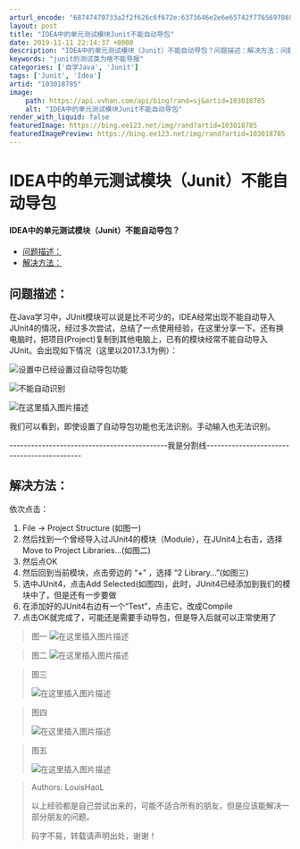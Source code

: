 ```yaml
---
arturl_encode: "68747470733a2f2f626c6f672e:6373646e2e6e65742f77656978696e5f34353737383033352f:61727469636c652f64657461696c732f313033303138373835"
layout: post
title: "IDEA中的单元测试模块Junit不能自动导包"
date: 2019-11-11 22:14:37 +0800
description: "IDEA中的单元测试模块（Junit）不能自动导包？问题描述：解决方法：问题描述：在Java学习中，"
keywords: "junit的测试类为啥不能导报"
categories: ['自学Java', 'Junit']
tags: ['Junit', 'Idea']
artid: "103018785"
image:
    path: https://api.vvhan.com/api/bing?rand=sj&artid=103018785
    alt: "IDEA中的单元测试模块Junit不能自动导包"
render_with_liquid: false
featuredImage: https://bing.ee123.net/img/rand?artid=103018785
featuredImagePreview: https://bing.ee123.net/img/rand?artid=103018785
---
```


# IDEA中的单元测试模块（Junit）不能自动导包

#### IDEA中的单元测试模块（Junit）不能自动导包？

* [问题描述：](#_2)
* [解决方法：](#_13)

## 问题描述：

在Java学习中，JUnit模块可以说是比不可少的，IDEA经常出现不能自动导入JUnit4的情况，经过多次尝试，总结了一点使用经验，在这里分享一下。还有换电脑时，把项目(Project)复制到其他电脑上，已有的模块经常不能自动导入JUnit。会出现如下情况（这里以2017.3.1为例）：
  
![设置中已经设置过自动导包功能](https://i-blog.csdnimg.cn/blog_migrate/21d1f68d8d6ec02dc775cc55c7ee78f2.png#pic_center)
  
![不能自动识别](https://i-blog.csdnimg.cn/blog_migrate/9c9cd03812a05f8a5fe6cf65eb71dca7.png#pic_center)
  
![在这里插入图片描述](https://i-blog.csdnimg.cn/blog_migrate/64eb02de8ecb8f6ce2c209efb0326e1e.png#pic_center)
  
我们可以看到，即使设置了自动导包功能也无法识别。手动输入也无法识别。

--------------------------------------------我是分割线-------------------------------------------

## 解决方法：

依次点击：

1. File → Project Structure (如图一)
2. 然后找到一个曾经导入过JUnit4的模块（Module），在JUnit4上右击，选择Move to Project Libraries…(如图二)
3. 然后点OK
4. 然后回到当前模块，点击旁边的 “+” ，选择 “2 Library…”(如图三)
5. 选中JUnit4，点击Add Selected(如图四)，此时，JUnit4已经添加到我们的模块中了，但是还有一步要做
6. 在添加好的JUnit4右边有一个“Test”，点击它，改成Compile
7. 点击OK就完成了，可能还是需要手动导包，但是导入后就可以正常使用了

> 图一
> ![在这里插入图片描述](https://i-blog.csdnimg.cn/blog_migrate/4d859a560744b5539a31d3821bb68d14.png#pic_center)

> 图二
> ![在这里插入图片描述](https://i-blog.csdnimg.cn/blog_migrate/81c26e4947750899bab1c983a74a8e5a.png#pic_center)

> 图三
>   
> ![在这里插入图片描述](https://i-blog.csdnimg.cn/blog_migrate/1d21e1e5d13c17f0730489e30953c469.png#pic_center)

> 图四
>   
> ![在这里插入图片描述](https://i-blog.csdnimg.cn/blog_migrate/c1ac915a15a24acdf83b321575275aed.png#pic_center)

> 图五
>   
> ![在这里插入图片描述](https://i-blog.csdnimg.cn/blog_migrate/65befb7ae2d8df87cd43337abe57aae2.png#pic_center)

> Authors: LouisHaoL
>   
> 以上经验都是自己尝试出来的，可能不适合所有的朋友，但是应该能解决一部分朋友的问题。
>   
> 码字不易，转载请声明出处，谢谢！